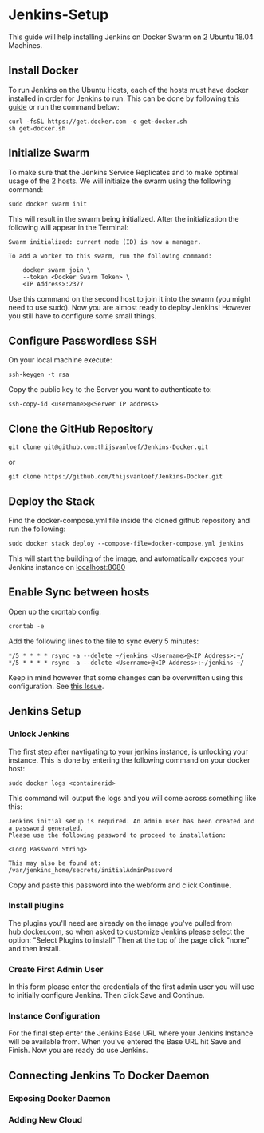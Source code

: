 # Jenkins-Setup
This guide will help installing Jenkins on Docker Swarm on 2 Ubuntu 18.04 Machines.
## Install Docker
To run Jenkins on the Ubuntu Hosts, each of the hosts must have docker installed in order for Jenkins to run. This can be done by following [this guide](https://docs.docker.com/install/linux/docker-ce/ubuntu/) or run the command below:
```
curl -fsSL https://get.docker.com -o get-docker.sh
sh get-docker.sh
```

## Initialize Swarm
To make sure that the Jenkins Service Replicates and to make optimal usage of the 2 hosts. We will initiaize the swarm using the following command:
```
sudo docker swarm init
```
This will result in the swarm being initialized. After the initialization the following will appear in the Terminal:
```
Swarm initialized: current node (ID) is now a manager.

To add a worker to this swarm, run the following command:

    docker swarm join \
    --token <Docker Swarm Token> \
    <IP Address>:2377
```
Use this command on the second host to join it into the swarm (you might need to use sudo). Now you are almost ready to deploy Jenkins! However you still have to configure some small things.
## Configure Passwordless SSH
On your local machine execute:
```
ssh-keygen -t rsa
```
Copy the public key to the Server you want to authenticate to:
```
ssh-copy-id <username>@<Server IP address>
```
## Clone the GitHub Repository
```
git clone git@github.com:thijsvanloef/Jenkins-Docker.git
```
or
```
git clone https://github.com/thijsvanloef/Jenkins-Docker.git
```
## Deploy the Stack
Find the docker-compose.yml file inside the cloned github repository and run the following:

```
sudo docker stack deploy --compose-file=docker-compose.yml jenkins
```
This will start the building of the image, and automatically exposes your Jenkins instance on [localhost:8080](http://localhost:8080)
## Enable Sync between hosts
Open up the crontab config:
```
crontab -e
```
Add the following lines to the file to sync every 5 minutes:
```
*/5 * * * * rsync -a --delete ~/jenkins <Username>@<IP Address>:~/
*/5 * * * * rsync -a --delete <Username>@<IP Address>:~/jenkins ~/
```
Keep in mind however that some changes can be overwritten using this configuration. See [this Issue](https://github.com/thijsvanloef/Jenkins-Setup/issues/1).

## Jenkins Setup
### Unlock Jenkins
The first step after navtigating to your jenkins instance, is unlocking your instance. This is done by entering the following command on your docker host:
```
sudo docker logs <containerid>
```
This command will output the logs and you will come across something like this:
```
Jenkins initial setup is required. An admin user has been created and a password generated.
Please use the following password to proceed to installation:

<Long Password String>

This may also be found at: /var/jenkins_home/secrets/initialAdminPassword
```
Copy and paste this password into the webform and click Continue.
### Install plugins
The plugins you'll need are already on the image you've pulled from hub.docker.com, so when asked to customize Jenkins please select the option: "Select Plugins to install"
Then at the top of the page click "none" and then Install.
### Create First Admin User
In this form please enter the credentials of the first admin user you will use to initially configure Jenkins.
Then click Save and Continue.
### Instance Configuration
For the final step enter the Jenkins Base URL where your Jenkins Instance will be available from.
When you've entered the Base URL hit Save and Finish.
Now you are ready do use Jenkins.

## Connecting Jenkins To Docker Daemon
### Exposing Docker Daemon
### Adding New Cloud